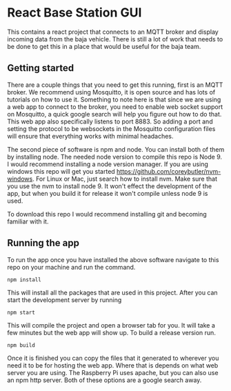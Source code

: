 # React Base Station GUI

This contains a react project that connects to an MQTT broker and display incoming data from the baja vehicle. There is still a lot of work that needs to be done to get this in a place that would be useful for the baja team.

## Getting started

There are a couple things that you need to get this running, first is an MQTT broker. We recommend using Mosquitto, it is open source and has lots of tutorials on how to use it. Something to note here is that since we are using a web app to connect to the broker, you need to enable web socket support on Mosquitto, a quick google search will help you figure out how to do that. This web app also specifically listens to port 8883. So adding a port and setting the protocol to be websockets in the Mosquitto configuration files will ensure that everything works with minimal headaches.

The second piece of software is npm and node. You can install both of them by installing node. The needed node version to compile this repo is Node 9. I would recommend installing a node version manager. If you are using windows this repo will get you started https://github.com/coreybutler/nvm-windows. For Linux or Mac, just search how to install nvm. Make sure that you use the nvm to install node 9. It won't effect the development of the app, but when you build it for release it won't compile unless node 9 is used.

To download this repo I would recommend installing git and becoming familiar with it.

## Running the app

To run the app once you have installed the above software navigate to this repo on your machine and run the command.

```
npm install
```

This will install all the packages that are used in this project. After you can start the development server by running

```
npm start
```

This will compile the project and open a browser tab for you. It will take a few minutes but the web app will show up. To build a release version run.

```
npm build
```

Once it is finished you can copy the files that it generated to wherever you need it to be for hosting the web app. Where that is depends on what web server you are using. The Raspberry Pi uses apache, but you can also use an npm http server. Both of these options are a google search away.
